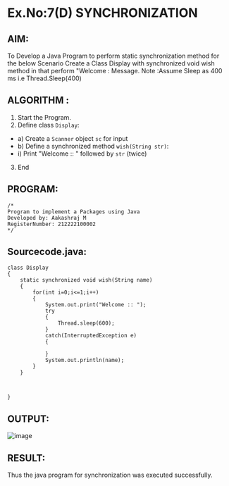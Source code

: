 # Ex.No:7(D) SYNCHRONIZATION
## AIM:
 To Develop a Java Program to perform static synchronization method for the below Scenario Create a Class Display with synchronized void wish method in that perform "Welcome : Message. Note :Assume Sleep as 400 ms i.e Thread.Sleep(400)
 
## ALGORITHM :
1.	Start the Program.
2.	Define class `Display`:
-	a) Create a `Scanner` object `sc` for input
-	b) Define a synchronized method `wish(String str)`:
- i) Print "Welcome :: " followed by `str` (twice)
3.	End



## PROGRAM:
 ```
/*
Program to implement a Packages using Java
Developed by: Aakashraj M
RegisterNumber: 212222100002 
*/
```

## Sourcecode.java:

```
class Display
{
    static synchronized void wish(String name)
    {
        for(int i=0;i<=1;i++)
        {
            System.out.print("Welcome :: ");
            try
            {
                Thread.sleep(600);
            }
            catch(InterruptedException e)
            {
                
            }
            System.out.println(name);
        }
    }



}
```





## OUTPUT:


![image](https://github.com/user-attachments/assets/1fc76157-3a36-4650-92a6-6f4f6599fb4c)


## RESULT:
Thus the java program for synchronization was executed successfully.

